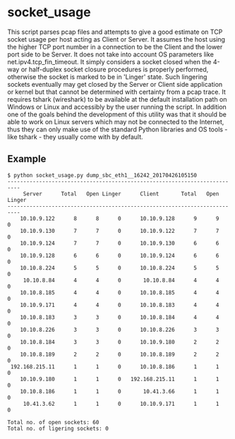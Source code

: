 # socket_usage

This script parses pcap files and attempts to give a good estimate on TCP socket usage per host acting as Client or Server.
It assumes the host using the higher TCP port number in a connection to be the Client and the lower port side to be Server.
It does not take into account OS parameters like net.ipv4.tcp_fin_timeout. It simply considers a socket closed when the
4-way or half-duplex socket closure procedures is properly performed, otherwise the socket is marked to be in 'Linger' state.
Such lingering sockets eventually may get closed by the Server or Client side application or kernel but that cannot be
determined with certainty from a pcap trace. It requires tshark (wireshark) to be available at the default installation 
path on Windows or Linux and accessibly by the user running the script. In addition one of the goals behind the development
of this utility was that it should be able to work on Linux servers which may not be connected to the Internet, thus they can
only make use of the standard Python libraries and OS tools - like tshark - they usually come with by default.

## Example

```
$ python socket_usage.py dump_sbc_eth1__16242_20170426105150
--------------------------------------------------------------------------
     Server      Total   Open Linger      Client       Total   Open Linger
--------------------------------------------------------------------------
    10.10.9.122      8      8      0      10.10.9.128      9      9      0
    10.10.9.130      7      7      0      10.10.9.122      7      7      0
    10.10.9.124      7      7      0      10.10.9.130      6      6      0
    10.10.9.128      6      6      0      10.10.9.124      6      6      0
    10.10.8.224      5      5      0      10.10.8.224      5      5      0
     10.10.8.84      4      4      0       10.10.8.84      4      4      0
    10.10.8.185      4      4      0      10.10.8.185      4      4      0
    10.10.9.171      4      4      0      10.10.8.183      4      4      0
    10.10.8.183      3      3      0      10.10.8.184      4      4      0
    10.10.8.226      3      3      0      10.10.8.226      3      3      0
    10.10.8.184      3      3      0      10.10.9.180      2      2      0
    10.10.8.189      2      2      0      10.10.8.189      2      2      0
 192.168.215.11      1      1      0      10.10.8.186      1      1      0
    10.10.9.180      1      1      0   192.168.215.11      1      1      0
    10.10.8.186      1      1      0       10.41.3.66      1      1      0
     10.41.3.62      1      1      0      10.10.9.171      1      1      0

Total no. of open sockets: 60
Total no. of ligering sockets: 0

```
